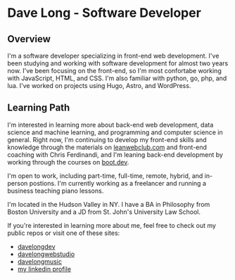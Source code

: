 # Dave Long - Software Developer

## Overview

I'm a software developer specializing in front-end web development.  I've been studying and working with software development for almost two years now.  I've been focusing on the front-end, so I'm most confortabe working with JavaScript, HTML, and CSS. I'm also familiar with python, go, php, and lua.  I've worked on projects using Hugo, Astro, and WordPress.  

## Learning Path

I'm interested in learning more about back-end web development, data science and machine learning, and programming and computer science in general.  Right now, I'm continuing to develop my front-end skills and knowledge through the materials on [leanwebclub.com](https://leanwebclub.com) and front-end coaching with Chris Ferdinandi, and I'm leaning back-end development by working through the courses on [boot.dev](https://boot.dev).

I'm open to work, including part-time, full-time, remote, hybrid, and in-person postions.  I'm currently working as a freelancer and running a business teaching piano lessons.

I'm located in the Hudson Valley in NY.  I have a BA in Philosophy from Boston University and a JD from St. John's University Law School.

If you're interested in learning more about me, feel free to check out my public repos or visit one of these sites:

- [davelongdev](https://davelongdev.com)
- [davelongwebstudio](https://davelongwebstudio.com)
- [davelongmusic](https://davelongmusic.com)
- [my linkedin profile](https://linkedin.com/in/davelong111)
